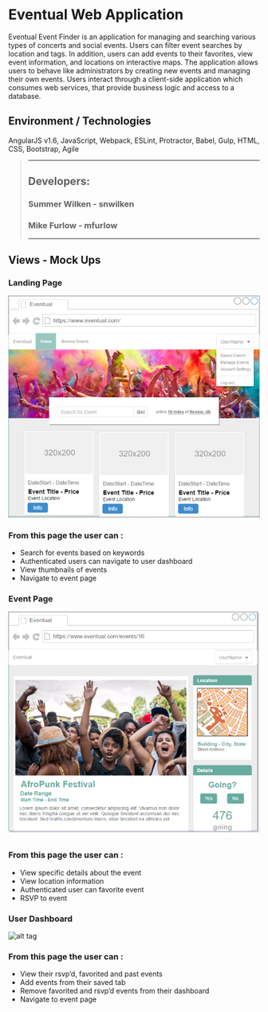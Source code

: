  
# Eventual Web Application

Eventual Event Finder is an application for managing and searching various types of concerts and social events. Users can filter event searches by location and tags. In addition, users can add events to their favorites, view event information, and locations on interactive maps. The application allows users to behave like administrators by creating new events and managing their own events. Users interact through a client-side application which consumes web services, that provide business logic and access to a database.

## Environment / Technologies 
AngularJS v1.6, JavaScript, Webpack, ESLint, Protractor, Babel, Gulp, HTML, CSS, Bootstrap, Agile

>---
> ## Developers:
> ### Summer Wilken                       - snwilken<br/>
> ### Mike Furlow                         - mfurlow<br/>
>---

## Views - Mock Ups
### Landing Page
![alt tag](https://github.com/snwilken/Front-End/blob/master/Views/LandingPage.png?raw=true)

### From this page the user can :
<ul>
<li>Search for events based on keywords</li>
<li>Authenticated users can navigate to user dashboard</li>
<li>View thumbnails of events</li>
<li>Navigate to event page</li>
</ul>

### Event Page
![alt tag](https://github.com/snwilken/Front-End/blob/master/Views/Event.png?raw=true)

### From this page the user can :
<ul>
<li>View specific details about the event</li>
<li>View location information</li>
<li>Authenticated user can favorite event</li>
<li>RSVP to event</li>
</ul>

### User Dashboard
![alt tag](https://github.com/snwilken/Front-End/blob/master/Views/myevents.png?raw=true)

### From this page the user can : 
<ul>
<li>View their rsvp’d, favorited and past events</li>
<li>Add events from their saved tab</li>
<li>Remove favorited and rsvp’d events from their dashboard</li>
<li>Navigate to event page</li>
</ul>
